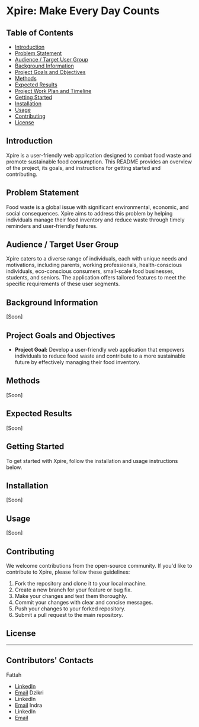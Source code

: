 # Xpire: Make Every Day Counts

## Table of Contents
- [Introduction](#introduction)
- [Problem Statement](#problem-statement)
- [Audience / Target User Group](#audience--target-user-group)
- [Background Information](#background-information)
- [Project Goals and Objectives](#project-goals-and-objectives)
- [Methods](#methods)
- [Expected Results](#expected-results)
- [Project Work Plan and Timeline](#project-work-plan-and-timeline)
- [Getting Started](#getting-started)
- [Installation](#installation)
- [Usage](#usage)
- [Contributing](#contributing)
- [License](#license)

## Introduction

Xpire is a user-friendly web application designed to combat food waste and promote sustainable food consumption. This README provides an overview of the project, its goals, and instructions for getting started and contributing.

## Problem Statement

Food waste is a global issue with significant environmental, economic, and social consequences. Xpire aims to address this problem by helping individuals manage their food inventory and reduce waste through timely reminders and user-friendly features.

## Audience / Target User Group

Xpire caters to a diverse range of individuals, each with unique needs and motivations, including parents, working professionals, health-conscious individuals, eco-conscious consumers, small-scale food businesses, students, and seniors. The application offers tailored features to meet the specific requirements of these user segments.

## Background Information

[Soon]

## Project Goals and Objectives

- **Project Goal:** Develop a user-friendly web application that empowers individuals to reduce food waste and contribute to a more sustainable future by effectively managing their food inventory.

## Methods

[Soon]

## Expected Results

[Soon]

## Getting Started

To get started with Xpire, follow the installation and usage instructions below.

## Installation

[Soon]

## Usage

[Soon]

## Contributing

We welcome contributions from the open-source community. If you'd like to contribute to Xpire, please follow these guidelines:

1. Fork the repository and clone it to your local machine.
2. Create a new branch for your feature or bug fix.
3. Make your changes and test them thoroughly.
4. Commit your changes with clear and concise messages.
5. Push your changes to your forked repository.
6. Submit a pull request to the main repository.

## License

---

## Contributors' Contacts

Fattah
*   [LinkedIn](https://www.linkedin.com/in/muhammad24fattah/)
*   [Email](fattahmuhammad666@gmail.com)
Dzikri
*   LinkedIn
*   [Email](dzkri.ardfi@gmail.com)
Indra
*   LinkedIn
*   [Email](indraakmal08@gmail.com) 
